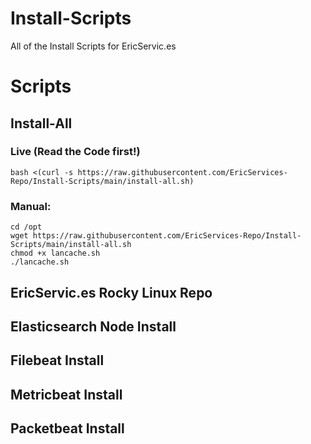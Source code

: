 # Install-Scripts
All of the Install Scripts for EricServic.es  

# Scripts
## Install-All
### Live (Read the Code first!)  
    bash <(curl -s https://raw.githubusercontent.com/EricServices-Repo/Install-Scripts/main/install-all.sh)  

### Manual:  
    cd /opt  
    wget https://raw.githubusercontent.com/EricServices-Repo/Install-Scripts/main/install-all.sh
    chmod +x lancache.sh
    ./lancache.sh  
## EricServic.es Rocky Linux Repo  
## Elasticsearch Node Install  
## Filebeat Install  
## Metricbeat Install  
## Packetbeat Install  

